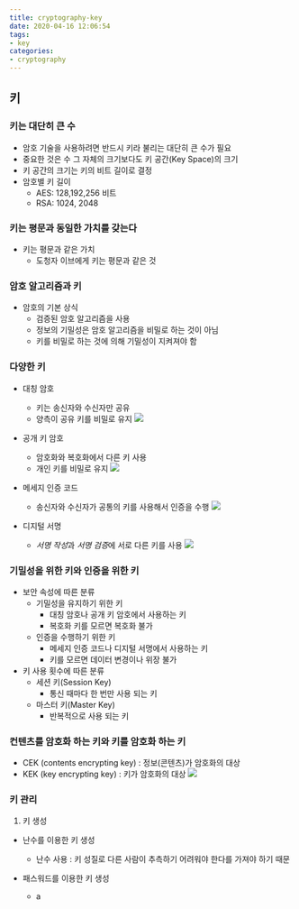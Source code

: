 ```yaml
---
title: cryptography-key
date: 2020-04-16 12:06:54
tags:
- key
categories:
- cryptography
---
```

## 키

### 키는 대단히 큰 수
- 암호 기술을 사용하려면 반드시 키라 불리는 대단히 큰 수가 필요
- 중요한 것은 수 그 자체의 크기보다도 키 공간(Key Space)의 크기
- 키 공간의 크기는 키의 비트 길이로 결정
- 암호별 키 길이
    - AES: 128,192,256 비트
    - RSA: 1024, 2048
### 키는 평문과 동일한 가치를 갖는다
- 키는 평문과 같은 가치
    - 도청자 이브에게 키는 평문과 같은 것

### 암호 알고리즘과 키
- 암호의 기본 상식
    - 검증된 암호 알고리즘을 사용
    - 정보의 기밀성은 암호 알고리즘을 비밀로 하는 것이 아님
    - 키를 비밀로 하는 것에 의해 기밀성이 지켜져야 함

### 다양한 키
- 대칭 암호
    - 키는 송신자와 수신자만 공유
    - 양측이 공유 키를 비밀로 유지
![](/images/cryptography/key/symmetric_cypher.png)

- 공개 키 암호
    - 암호화와 복호화에서 다른 키 사용
    - 개인 키를 비밀로 유지
![](/images/cryptography/key/asymmetric_cypher.png)

- 메세지 인증 코드
    - 송신자와 수신자가 공통의 키를 사용해서 인증을 수행
![](/images/cryptography/key/mac_key.png)
    
- 디지털 서명
    - *서명 작성*과 *서명 검증*에 서로 다른 키를 사용
![](/images/cryptography/key/digital_signature_key.png)

### 기밀성을 위한 키와 인증을 위한 키
- 보안 속성에 따른 분류
    - 기밀성을 유지하기 위한 키
        - 대칭 암호나 공개 키 암호에서 사용하는 키
        - 복호화 키를 모르면 복호화 불가
    - 인증을 수행하기 위한 키
        - 메세지 인증 코드나 디지털 서명에서 사용하는 키
        - 키를 모르면 데이터 변경이나 위장 불가
- 키 사용 횟수에 따른 분류
    - 세션 키(Session Key)
       - 통신 때마다 한 번만 사용 되는 키
    - 마스터 키(Master Key)
       - 반복적으로 사용 되는 키
       
### 컨텐츠를 암호화 하는 키와 키를 암호화 하는 키
- CEK (contents encrypting key) : 정보(콘텐츠)가 암호화의 대상
- KEK (key encrypting key) : 키가 암호화의 대상
![](/images/cryptography/key/cek_kek.png)

### 키 관리
1. 키 생성
- 난수를 이용한 키 생성
    - 난수 사용 : 키 성질로 다른 사람이 추측하기 어려워야 한다를 가져야 하기 때문
    
- 패스워드를 이용한 키 생성
    - a
    